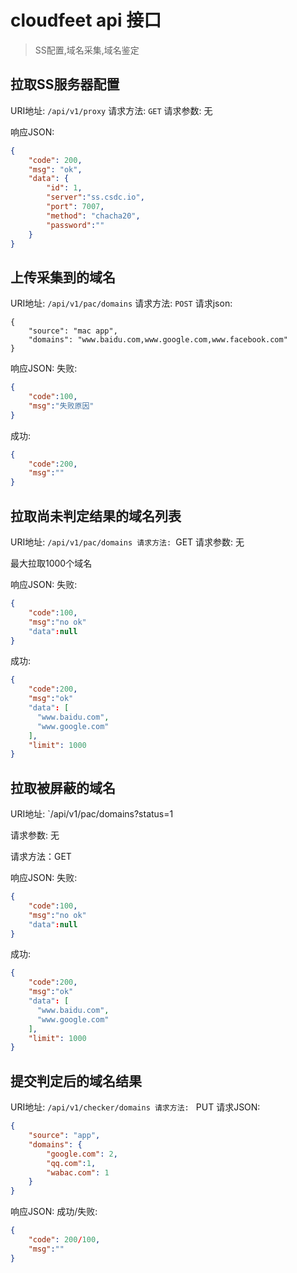 # cloudfeet api 接口

>SS配置,域名采集,域名鉴定 

## 拉取SS服务器配置

URI地址: `/api/v1/proxy`
请求方法: `GET`
请求参数: 无

响应JSON:

```json
{
    "code": 200,
    "msg": "ok",
    "data": {
        "id": 1,
        "server":"ss.csdc.io",
        "port": 7007,
        "method": "chacha20",
        "password":""
    }
}
```



## 上传采集到的域名

URI地址:  `/api/v1/pac/domains`
请求方法: `POST`
请求json:

```
{
	"source": "mac app",
	"domains": "www.baidu.com,www.google.com,www.facebook.com"
}
```

响应JSON:
失败:

```json
{
    "code":100,
    "msg":"失败原因"
}
```

成功:

```json
{
    "code":200,
    "msg":""
}
```

##  拉取尚未判定结果的域名列表

URI地址: `/api/v1/pac/domains
请求方法: `GET
请求参数: 无                                                                                                                                                                  

最大拉取1000个域名

响应JSON:
失败:

```json
{
    "code":100,
    "msg":"no ok"
    "data":null
}
```

成功:

```json
{
    "code":200,
    "msg":"ok"
    "data": [
      "www.baidu.com",
      "www.google.com"
    ],
	"limit": 1000
}
```

## 拉取被屏蔽的域名

URI地址: `/api/v1/pac/domains?status=1

请求参数: 无

请求方法：GET

响应JSON:
失败:

```json
{
    "code":100,
    "msg":"no ok"
    "data":null
}
```

成功:

```json
{
    "code":200,
    "msg":"ok"
    "data": [
      "www.baidu.com",
      "www.google.com"
    ],
	"limit": 1000
}
```



## 提交判定后的域名结果

URI地址: `/api/v1/checker/domains
请求方法: ` PUT
请求JSON:

```json
{
    "source": "app",
    "domains": {
        "google.com": 2,
        "qq.com":1,
        "wabac.com": 1
    }
}
```


响应JSON:
成功/失败:

```json
{
    "code": 200/100,
    "msg":""
}
```
